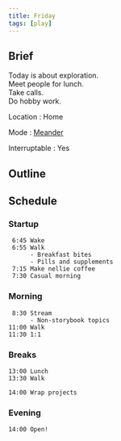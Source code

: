 ```yaml
---
title: Friday
tags: [play]
---
```


## Brief

Today is about exploration.  
Meet people for lunch.  
Take calls.  
Do hobby work.

Location
: Home

Mode
: [Meander](/meander)

Interruptable
: Yes

## Outline

## Schedule

### Startup

```
 6:45 Wake
 6:55 Walk
      - Breakfast bites
      - Pills and supplements
 7:15 Make nellie coffee
 7:30 Casual morning
```

### Morning

```
 8:30 Stream
      - Non-storybook topics
11:00 Walk
11:30 1:1
```

### Breaks

```
13:00 Lunch
13:30 Walk

14:00 Wrap projects
```

### Evening

```
14:00 Open!
```
